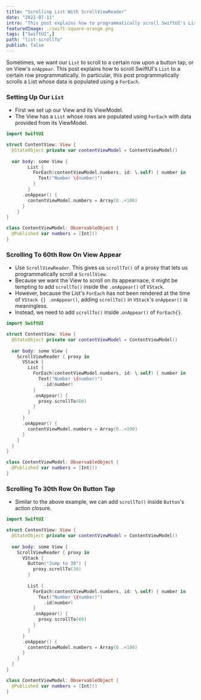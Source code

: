 ```yaml
---
title: "Scrolling List With ScrollViewReader"
date: "2022-07-11"
intro: "This post explains how to programmatically scroll SwiftUI's List to a certain row."
featuredImage: ./swift-square-orange.png
tags: ["SwiftUI",]
path: "list-scrollTo"
publish: false
---
```

Sometimes, we want our `List` to scroll to a certain row upon a button tap, or on View's `onAppear`.
This post explains how to scroll SwiftUI's `List` to a certain row programmatically.
In particular, this post programmatically scrolls a List whose data is populated using a `ForEach`.


### Setting Up Our `List`
* First we set up our View and its ViewModel. 
* The View has a `List` whose rows are populated using `ForEach` with data provided from its ViewModel. 


```Swift
import SwiftUI

struct ContentView: View {
  @StateObject private var contentViewModel = ContentViewModel()
  
  var body: some View {
        List {
          ForEach(contentViewModel.numbers, id: \.self) { number in
            Text("Number \(number)")
          }
        }
      .onAppear() {
        contentViewModel.numbers = Array(0..<100)
      }
    }
}

class ContentViewModel: ObservableObject {
  @Published var numbers = [Int]()
}
```


### Scrolling To 60th Row On View Appear
* Use `ScrollViewReader`. This gives us `scrollTo()` of a proxy that lets us programmatically scroll a `ScrollView`. 
* Because we want the View to scroll on its appearnace, it might be tempting to add `scrollTo()` inside the `.onAppear()` of `VStack`.
* However, because the List's `ForEach` has not been rendered at the time of `VStack {} .onAppear()`, adding `scrollTo()` in `VStack`'s `onAppear()` is meaningless.
* Instead, we need to add `scrollTo()` inside .`onAppear()` of `ForEach{}`.

```Swift 
import SwiftUI

struct ContentView: View {
  @StateObject private var contentViewModel = ContentViewModel()
  
  var body: some View {
    ScrollViewReader { proxy in
      VStack {
        List {
          ForEach(contentViewModel.numbers, id: \.self) { number in
            Text("Number \(number)")
              .id(number)
          }
          .onAppear() {
            proxy.scrollTo(60)
          }
        }
      }
      .onAppear() {
        contentViewModel.numbers = Array(0..<100)
      }
    }
  }
}

class ContentViewModel: ObservableObject {
  @Published var numbers = [Int]()
}

```


### Scrolling To 30th Row On Button Tap
* Similar to the above example, we can add `scrollTo()` inside `Button`'s action closure.

```Swift
import SwiftUI

struct ContentView: View {
  @StateObject private var contentViewModel = ContentViewModel()
  
  var body: some View {
    ScrollViewReader { proxy in
      VStack {
        Button("Jump to 30") {
          proxy.scrollTo(30)
        }
        
        List {
          ForEach(contentViewModel.numbers, id: \.self) { number in
            Text("Number \(number)")
              .id(number)
          }
          .onAppear() {
            proxy.scrollTo(60)
          }
        }
      }
      .onAppear() {
        contentViewModel.numbers = Array(0..<100)
      }
    }
  }
}

class ContentViewModel: ObservableObject {
  @Published var numbers = [Int]()
}
```